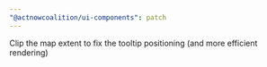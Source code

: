 ```yaml
---
"@actnowcoalition/ui-components": patch
---
```


Clip the map extent to fix the tooltip positioning (and more efficient rendering)

